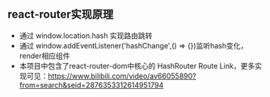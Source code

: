 ## react-router实现原理
* 通过 window.location.hash 实现路由跳转
* 通过 window.addEventListener('hashChange',() => {})监听hash变化，render相应组件
* 本项目中包含了react-router-dom中核心的 HashRouter Route Link，更多实现可见：https://www.bilibili.com/video/av66055890?from=search&seid=2876353312614951794